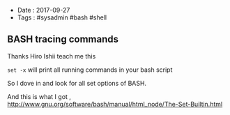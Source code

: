 - Date : 2017-09-27
- Tags : #sysadmin #bash #shell

## BASH tracing commands

Thanks Hiro Ishii teach me this

`set -x` will print all running commands in your bash script

So I dove in and look for all set options of BASH.

And this is what I got , http://www.gnu.org/software/bash/manual/html_node/The-Set-Builtin.html

